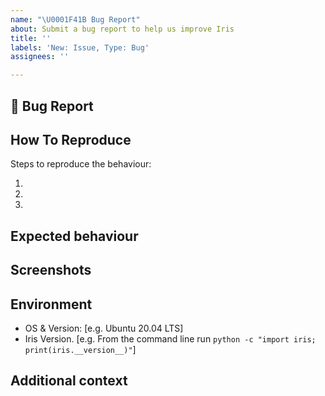```yaml
---
name: "\U0001F41B Bug Report"
about: Submit a bug report to help us improve Iris
title: ''
labels: 'New: Issue, Type: Bug'
assignees: ''

---
```


## 🐛 Bug Report
<!-- a clear description of what the bug is -->

## How To Reproduce
Steps to reproduce the behaviour:

1. 
2. 
3. 

## Expected behaviour
<!-- A clear and concise description of what you expected to happen -->

## Screenshots
<!-- If applicable, add screenshots to help explain your problem. -->

## Environment 
 - OS & Version: [e.g. Ubuntu 20.04 LTS]
 - Iris Version.  [e.g. From the command line run `python -c "import iris; print(iris.__version__)"`]

## Additional context
<!--  Add any other context about the problem here. -->
